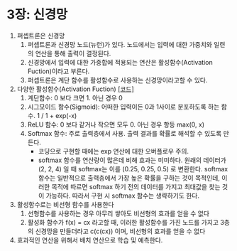 3장: 신경망
=========

1. 퍼셉트론은 신경망
   1. 퍼셉트론과 신경망 노드(뉴런)가 있다. 노드에서는 입력에 대한 가중치와 일련의 연산을 통해 출력이 결정된다.
   2. 신경망에서 입력에 대한 가중합에 적용되는 연산은 활성함수(Activation Fuction)이라고 부른다.
   3. 퍼셉트론은 계단 함수를 활성함수로 사용하는 신경망이라고할 수 있다.
2. 다양한 활성함수(Activation Fuction) [\[코드\]](./activations.py)
   1. 계단함수: 0 보다 크면 1. 아닌 경우 0
   2. 시그모이드 함수(Sigmoid): 어떠한 입력이든 0과 1사이로 분포하도록 하는 함수. 1 / 1 + exp(-x)
   3. ReLU 함수: 0 보다 같거나 작으면 모두 0. 아닌 경우 항등 max(0, x)
   4. Softmax 함수: 주로 출력층에서 사용. 출력 결과를 확률로 해석할 수 있도록 만든다. 
      * 코딩으로 구현할 때에는 exp 연산에 대한 오버플로우 주의. 
      * softmax 함수를 연산량이 많은데 비해 효과는 미미하다. 원래의 데이터가 (2, 2, 4) 일 때 softmax는 이를 (0.25, 0.25, 0.5) 로 변환한다. softmax 함수는 일반적으로 출력층에서 가장 높은 확률을 구하는 것이 목적인데, 이러한 목적에 따르면 softmax 하기 전의 데이터를 가지고 최대값을 찾는 것이 가능하다. 따라서 구현 시 softmax 함수는 생략하기도 한다.
3. 활성함수로는 비선형 함수를 사용한다
   1. 선형함수를 사용하는 경우 아무리 쌓아도 비선형의 효과를 얻을 수 없다
   2. 활성화 함수가 f(x) = cx 라고할 때, 이러한 활성함수를 가진 노드를 가지고 3층의 신경망을 만들더라고 c(c(cx)) 이며, 비선형의 효과를 얻을 수 없다
4. 효과적인 연산을 위해서 배치 연산으로 학습 및 예측한다.